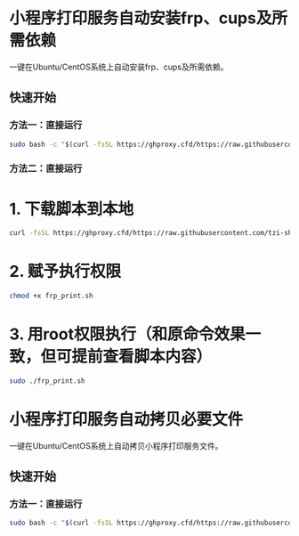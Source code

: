 # 小程序打印服务自动安装frp、cups及所需依赖

一键在Ubuntu/CentOS系统上自动安装frp、cups及所需依赖。

## 快速开始

### 方法一：直接运行
```bash
sudo bash -c "$(curl -fsSL https://ghproxy.cfd/https://raw.githubusercontent.com/tzi-shue/print-service-deploy/main/frp_print.sh)"
```

### 方法二：直接运行
# 1. 下载脚本到本地
```bash
curl -fsSL https://ghproxy.cfd/https://raw.githubusercontent.com/tzi-shue/print-service-deploy/main/frp_print.sh -o frp_print.sh
```
# 2. 赋予执行权限
```bash
chmod +x frp_print.sh
```
# 3. 用root权限执行（和原命令效果一致，但可提前查看脚本内容）
```bash
sudo ./frp_print.sh
```

# 小程序打印服务自动拷贝必要文件

一键在Ubuntu/CentOS系统上自动拷贝小程序打印服务文件。

## 快速开始

### 方法一：直接运行
```bash
sudo bash -c "$(curl -fsSL https://ghproxy.cfd/https://raw.githubusercontent.com/tzi-shue/print-service-deploy/main/copy_print.sh)"
```





